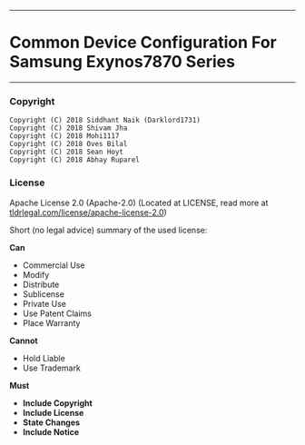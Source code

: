 -----------------------------------------------------------
# Common Device Configuration For Samsung Exynos7870 Series
-----------------------------------------------------------

### Copyright

	Copyright (C) 2018 Siddhant Naik (Darklord1731)
	Copyright (C) 2018 Shivam Jha
	Copyright (C) 2018 Mohi1117
	Copyright (C) 2018 Oves Bilal
	Copyright (C) 2018 Sean Hoyt
	Copyright (C) 2018 Abhay Ruparel


### License
Apache License 2.0 (Apache-2.0) (Located at LICENSE, read more at [tldrlegal.com/license/apache-license-2.0](https://tldrlegal.com/license/apache-license-2.0-%28apache-2.0%29))

Short (no legal advice) summary of the used license:


**Can**

 * Commercial Use
 * Modify
 * Distribute
 * Sublicense
 * Private Use
 * Use Patent Claims
 * Place Warranty
 

**Cannot**

 * Hold Liable
 * Use Trademark 


**Must**

 * **Include Copyright**
 * **Include License**
 * **State Changes**
 * **Include Notice**